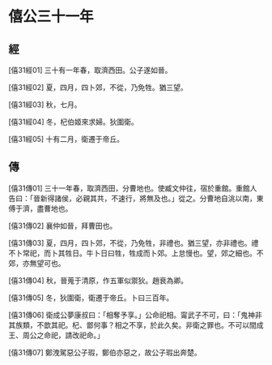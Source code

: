 # 僖公三十一年

## 經 <a name="05Xi31Jing"></a>

<a name="05Xi31Jing01">[僖31經01]</a> 三十有一年春，取濟西田。公子遂如晉。

<a name="05Xi31Jing02">[僖31經02]</a> 夏，四月，四卜郊，不從，乃免牲。猶三望。

<a name="05Xi31Jing03">[僖31經03]</a> 秋，七月。

<a name="05Xi31Jing04">[僖31經04]</a> 冬，杞伯姬來求婦。狄圍衛。

<a name="05Xi31Jing05">[僖31經05]</a> 十有二月，衛遷于帝丘。

## 傳 <a name="05Xi31Zhuan"></a>

<a name="05Xi31Zhuan01">[僖31傳01]</a> 三十一年春，取濟西田，分曹地也。使臧文仲往，宿於重館。重館人告曰：「晉新得諸侯，必親其共，不速行，將無及也。」從之。分曹地自洮以南，東傅于濟，盡曹地也。

<a name="05Xi31Zhuan02">[僖31傳02]</a> 襄仲如晉，拜曹田也。

<a name="05Xi31Zhuan03">[僖31傳03]</a> 夏，四月，四卜郊，不從，乃免牲，非禮也。猶三望，亦非禮也。禮不卜常祀，而卜其牲日。牛卜日曰牲，牲成而卜郊。上怠慢也。望，郊之細也。不郊，亦無望可也。

<a name="05Xi31Zhuan04">[僖31傳04]</a> 秋，晉蒐于清原，作五軍似禦狄。趙衰為卿。

<a name="05Xi31Zhuan05">[僖31傳05]</a> 冬，狄圍衛，衛遷于帝丘。卜曰三百年。

<a name="05Xi31Zhuan06">[僖31傳06]</a> 衛成公夢康叔曰：「相奪予享。」公命祀相。甯武子不可，曰：「鬼神非其族類，不歆其祀。杞、鄫何事？相之不享，於此久矣。非衛之罪也。不可以間成王、周公之命祀，請改祀命。」

<a name="05Xi31Zhuan07">[僖31傳07]</a> 鄭洩駕惡公子瑕，鄭伯亦惡之，故公子瑕出奔楚。

